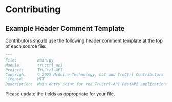 # Contributing

## Example Header Comment Template

Contributors should use the following header comment template at the top of each source file:

```python
"""
File:         main.py
Module:       tructrl_api
Project:      TruCtrl-API
Copyrigh:     © 2025 McGuire Technology, LLC and TruCtrl Contributors
License:      MIT
Description:  Main entry point for the TruCtrl-API FastAPI application.
```

Please update the fields as appropriate for your file.